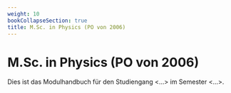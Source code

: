 ```yaml
---
weight: 10
bookCollapseSection: true
title: M.Sc. in Physics (PO von 2006)
---
```


# M.Sc. in Physics (PO von 2006)

Dies ist das Modulhandbuch für den Studiengang <…> im Semester <…>.
